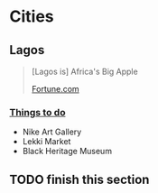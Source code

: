 # Cities

## Lagos

<blockquote>
  <p>[Lagos is] Africa's Big Apple</p>
  <footer><a href="//fortune.com/2014/06/12/lagos-nigeria-big-apple/">Fortune.com</a></footer>
</blockquote>

### [Things to do](http://www.tripadvisor.com/Attractions-g304026-Activities-Lagos_Lagos_State.html)
- Nike Art Gallery
- Lekki Market
- Black Heritage Museum

## TODO finish this section
